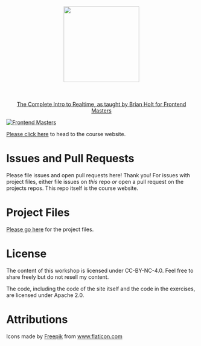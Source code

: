 <h1 align="center">
  <a href="https://frontendmasters.com/courses/realtime/">
    <img src="/static/courseImage.png" width=200></h1>
  </a>
</h1>
<br/>

<p align="center">
  <a href="https://frontendmasters.com/courses/realtime/">The Complete Intro to Realtime, as taught by Brian Holt for Frontend Masters</a>
</p>

[![Frontend Masters](https://static.frontendmasters.com/assets/brand/logos/full.png)][fem]

[Please click here][course] to head to the course website.

# Issues and Pull Requests

Please file issues and open pull requests here! Thank you! For issues with project files, either file issues on _this_ repo _or_ open a pull request on the projects repos. This repo itself is the course website.

# Project Files

[Please go here](https://github.com/btholt/realtime-exercises) for the project files.

# License

The content of this workshop is licensed under CC-BY-NC-4.0. Feel free to share freely but do not resell my content.

The code, including the code of the site itself and the code in the exercises, are licensed under Apache 2.0.

# Attributions

Icons made by <a href="https://www.freepik.com" title="Freepik">Freepik</a> from <a href="https://www.flaticon.com/" title="Flaticon">www.flaticon.com</a>

[fem]: https://frontendmasters.com/
[course]: https://btholt.github.io/complete-intro-to-realtime
[project]: https://github.com/btholt/realtime-exercises/
